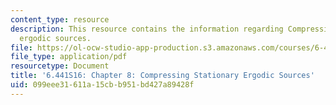 ```yaml
---
content_type: resource
description: This resource contains the information regarding Compressing stationary
  ergodic sources.
file: https://ol-ocw-studio-app-production.s3.amazonaws.com/courses/6-441-information-theory-spring-2016/099eee31611a15cbb951bd427a89428f_MIT6_441S16_chapter_8.pdf
file_type: application/pdf
resourcetype: Document
title: '6.441S16: Chapter 8: Compressing Stationary Ergodic Sources'
uid: 099eee31-611a-15cb-b951-bd427a89428f
---
```

